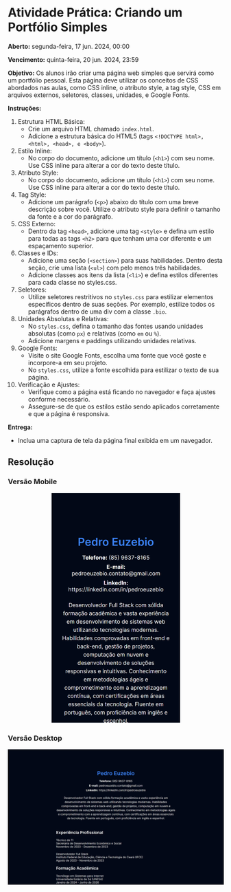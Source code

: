 # Atividade Prática: Criando um Portfólio Simples

**Aberto:** segunda-feira, 17 jun. 2024, 00:00

**Vencimento:** quinta-feira, 20 jun. 2024, 23:59

**Objetivo:** Os alunos irão criar uma página web simples que servirá como um portfólio pessoal. Esta página deve utilizar os conceitos de CSS abordados nas aulas, como CSS inline, o atributo style, a tag style, CSS em arquivos externos, seletores, classes, unidades, e Google Fonts.

**Instruções:**

1. Estrutura HTML Básica:
   - Crie um arquivo HTML chamado `index.html`.
   - Adicione a estrutura básica do HTML5 (tags `<!DOCTYPE html>, <html>, <head>, e <body>`).
2. Estilo Inline:
   - No corpo do documento, adicione um título (`<h1>`) com seu nome. Use CSS inline para alterar a cor do texto deste título.
3. Atributo Style:
   - No corpo do documento, adicione um título (`<h1>`) com seu nome. Use CSS inline para alterar a cor do texto deste título.
4. Tag Style:
   - Adicione um parágrafo (`<p>`) abaixo do título com uma breve descrição sobre você. Utilize o atributo style para definir o tamanho da fonte e a cor do parágrafo.
5. CSS Externo:
   - Dentro da tag `<head>`, adicione uma tag `<style>` e defina um estilo para todas as tags `<h2>` para que tenham uma cor diferente e um espaçamento superior.
6. Classes e IDs:
   - Adicione uma seção (`<section>`) para suas habilidades. Dentro desta seção, crie uma lista (`<ul>`) com pelo menos três habilidades.
   - Adicione classes aos itens da lista (`<li>`) e defina estilos diferentes para cada classe no styles.css.
7. Seletores:
   - Utilize seletores restritivos no `styles.css` para estilizar elementos específicos dentro de suas seções. Por exemplo, estilize todos os parágrafos dentro de uma div com a classe `.bio`.
8. Unidades Absolutas e Relativas:
   - No `styles.css`, defina o tamanho das fontes usando unidades absolutas (como `px`) e relativas (como `em` ou `%`).
   - Adicione margens e paddings utilizando unidades relativas.
9. Google Fonts:
   - Visite o site Google Fonts, escolha uma fonte que você goste e incorpore-a em seu projeto.
   - No `styles.css`, utilize a fonte escolhida para estilizar o texto de sua página.
10. Verificação e Ajustes:
    - Verifique como a página está ficando no navegador e faça ajustes conforme necessário.
    - Assegure-se de que os estilos estão sendo aplicados corretamente e que a página é responsiva.

**Entrega:**

- Inclua uma captura de tela da página final exibida em um navegador.

## Resolução

### Versão Mobile

<p align="center">
   <img src="./.github/preview-mobile.png" alt="preview mobile" width="300px">
<p>

### Versão Desktop

<p>
   <img src="./.github/preview-desktop.png" alt="preview desktop">
<p>
